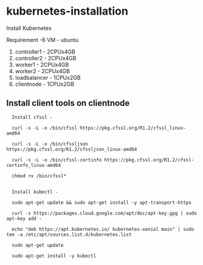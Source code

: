 # kubernetes-installation
Install Kubernetes

Requirement -6 VM - ubuntu 

1.  controller1 - 2CPUx4GB
2.  controller2 - 2CPUx4GB
3.  worker1 - 2CPUx4GB
4.  worker2 - 2CPUx4GB
5.  loadbalancer - 1CPUx2GB
6.  clientnode  - 1CPUx2GB

##  Install client tools on clientnode

      Install cfssl -
      
      curl -s -L -o /bin/cfssl https://pkg.cfssl.org/R1.2/cfssl_linux-amd64
      
      curl -s -L -o /bin/cfssljson https://pkg.cfssl.org/R1.2/cfssljson_linux-amd64
      
      curl -s -L -o /bin/cfssl-certinfo https://pkg.cfssl.org/R1.2/cfssl-certinfo_linux-amd64
      
      chmod +x /bin/cfssl*
      
          
      Install kubectl -
      
      sudo apt-get update && sudo apt-get install -y apt-transport-https

      curl -s https://packages.cloud.google.com/apt/doc/apt-key.gpg | sudo apt-key add -

      echo "deb https://apt.kubernetes.io/ kubernetes-xenial main" | sudo tee -a /etc/apt/sources.list.d/kubernetes.list

      sudo apt-get update
      
      sudo apt-get install -y kubectl
